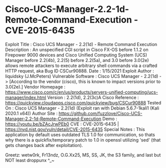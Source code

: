 # Cisco-UCS-Manager-2.2-1d-Remote-Command-Execution - CVE-2015-6435


Exploit Title         : Cisco UCS Manager - 2.2(1d) - Remote Command Execution
Description           : An unspecified CGI script in Cisco FX-OS before 1.1.2 on Firepower 9000 devices and Cisco Unified Computing System (UCS) Manager before 2.2(4b), 2.2(5) before 2.2(5a), and 3.0 before 3.0(2e) allows remote attackers to execute arbitrary shell commands via a crafted HTTP request, aka Bug ID CSCur90888.
Date                  : 1/15/2021
Exploit Author        : liquidsky (J.McPeters)
Vulnerable Software   : Cisco UCS Manager - 2.2(1d) -> [According to the vendor (cisco), this is known to impact versions prior to 3.0(2e).]
Vendor Homepage       : https://www.cisco.com/c/en/us/products/servers-unified-computing/ucs-manager/index.html
Version               : 2.2(1d), 2.2(3c)A
Cisco Reference       : https://quickview.cloudapps.cisco.com/quickview/bug/CSCur90888
Tested On             : Cisco UCS Manager - 2.2(1d) (Exploit ran with Debian 5.6.7-1kali1 (Kali 2020.1 x64))
Author Site           : https://github.com/fuzzlove/Cisco-UCS-Manager-2.2-1d-Remote-Command-Execution
Demo                  : https://youtu.be/bZAcJrwPEb0
CVE                   : CVE-2015-6435 | https://nvd.nist.gov/vuln/detail/CVE-2015-6435
Special Notes         : This application by default uses outdated TLS 1.0 for communication, so thats why there is a quickfix/temporary patch to 1.0 in openssl utilizing 'sed' (that gets changes back after exploitation).

Greetz: wetw0rk, Fr13ndz, O.G.Xx25, MS, SS, JK, the S3 family, and last but NOT least droppunx ^_~
